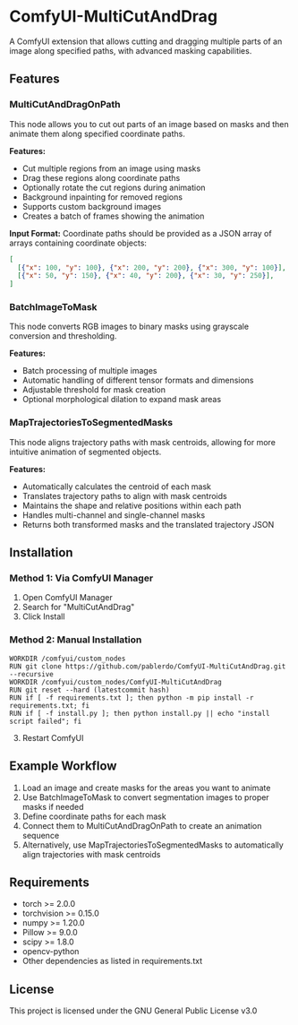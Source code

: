 # ComfyUI-MultiCutAndDrag

A ComfyUI extension that allows cutting and dragging multiple parts of an image along specified paths, with advanced masking capabilities.

## Features

### MultiCutAndDragOnPath

This node allows you to cut out parts of an image based on masks and then animate them along specified coordinate paths.

**Features:**
- Cut multiple regions from an image using masks
- Drag these regions along coordinate paths
- Optionally rotate the cut regions during animation
- Background inpainting for removed regions
- Supports custom background images
- Creates a batch of frames showing the animation

**Input Format:**
Coordinate paths should be provided as a JSON array of arrays containing coordinate objects:

```json
[
  [{"x": 100, "y": 100}, {"x": 200, "y": 200}, {"x": 300, "y": 100}],
  [{"x": 50, "y": 150}, {"x": 40, "y": 200}, {"x": 30, "y": 250}],
]
```

### BatchImageToMask

This node converts RGB images to binary masks using grayscale conversion and thresholding.

**Features:**
- Batch processing of multiple images
- Automatic handling of different tensor formats and dimensions
- Adjustable threshold for mask creation
- Optional morphological dilation to expand mask areas

### MapTrajectoriesToSegmentedMasks

This node aligns trajectory paths with mask centroids, allowing for more intuitive animation of segmented objects.

**Features:**
- Automatically calculates the centroid of each mask
- Translates trajectory paths to align with mask centroids
- Maintains the shape and relative positions within each path
- Handles multi-channel and single-channel masks
- Returns both transformed masks and the translated trajectory JSON

## Installation

### Method 1: Via ComfyUI Manager

1. Open ComfyUI Manager
2. Search for "MultiCutAndDrag"
3. Click Install

### Method 2: Manual Installation

```
WORKDIR /comfyui/custom_nodes
RUN git clone https://github.com/pablerdo/ComfyUI-MultiCutAndDrag.git --recursive
WORKDIR /comfyui/custom_nodes/ComfyUI-MultiCutAndDrag
RUN git reset --hard (latestcommit hash)
RUN if [ -f requirements.txt ]; then python -m pip install -r requirements.txt; fi
RUN if [ -f install.py ]; then python install.py || echo "install script failed"; fi
```
3. Restart ComfyUI

## Example Workflow

1. Load an image and create masks for the areas you want to animate
2. Use BatchImageToMask to convert segmentation images to proper masks if needed
3. Define coordinate paths for each mask
4. Connect them to MultiCutAndDragOnPath to create an animation sequence
5. Alternatively, use MapTrajectoriesToSegmentedMasks to automatically align trajectories with mask centroids

## Requirements

- torch >= 2.0.0
- torchvision >= 0.15.0
- numpy >= 1.20.0
- Pillow >= 9.0.0
- scipy >= 1.8.0
- opencv-python
- Other dependencies as listed in requirements.txt

## License

This project is licensed under the GNU General Public License v3.0
